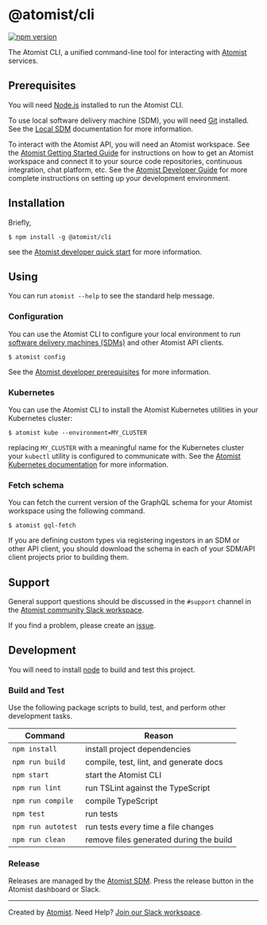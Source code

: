# @atomist/cli

[![npm version](https://badge.fury.io/js/%40atomist%2Fcli.svg)](https://badge.fury.io/js/%40atomist%2Fcli)

The Atomist CLI, a unified command-line tool for interacting with
[Atomist][atomist] services.

## Prerequisites

You will need [Node.js][node] installed to run the Atomist CLI.

To use local software delivery machine (SDM), you will need [Git][git]
installed.  See the [Local SDM][sdm-local] documentation for more
information.

To interact with the Atomist API, you will need an Atomist workspace.
See the [Atomist Getting Started Guide][atomist-start] for
instructions on how to get an Atomist workspace and connect it to your
source code repositories, continuous integration, chat platform, etc.
See the [Atomist Developer Guide][atomist-dev] for more complete
instructions on setting up your development environment.

[atomist-start]: https://docs.atomist.com/user/ (Atomist - Getting Started)
[atomist-dev]: https://docs.atomist.com/developer/prerequisites/ (Atomist - Developer Prerequisites)
[git]: https://git-scm.com/ (Git)
[node]: https://nodejs.org/ (Node.js)
[sdm-local]: https://github.com/atomist/sdm-local#readme (Atomist - Local Software Delivery Machine SDM)

## Installation

Briefly,

```
$ npm install -g @atomist/cli
```

see the [Atomist developer quick start][atomist-quick-start] for more
information.

[atomist-quick-start]: https://docs.atomist.com/quick-start/ (Atomist Developer Quick Start)

## Using

You can run `atomist --help` to see the standard help message.

### Configuration

You can use the Atomist CLI to configure your local environment to run
[software delivery machines (SDMs)][sdm] and other Atomist API
clients.

```
$ atomist config
```

See the [Atomist developer prerequisites][atomist-dev] for more
information.

[sdm]: https://docs.atomist.com/ (Atomist Documentation)

### Kubernetes

You can use the Atomist CLI to install the Atomist Kubernetes
utilities in your Kubernetes cluster:

```
$ atomist kube --environment=MY_CLUSTER
```

replacing `MY_CLUSTER` with a meaningful name for the Kubernetes
cluster your `kubectl` utility is configured to communicate with.  See
the [Atomist Kubernetes documentation][atomist-k8] for more
information.

[atomist-k8]: https://docs.atomist.com/user/kubernetes/ (Atomist Kubernetes)

### Fetch schema

You can fetch the current version of the GraphQL schema for your
Atomist workspace using the following command.

```
$ atomist gql-fetch
```

If you are defining custom types via registering ingestors in an SDM
or other API client, you should download the schema in each of your
SDM/API client projects prior to building them.

## Support

General support questions should be discussed in the `#support`
channel in the [Atomist community Slack workspace][slack].

If you find a problem, please create an [issue][].

[issue]: https://github.com/atomist/cli/issues

## Development

You will need to install [node][] to build and test this project.

[node]: https://nodejs.org/ (Node.js)

### Build and Test

Use the following package scripts to build, test, and perform other
development tasks.

Command | Reason
------- | ------
`npm install` | install project dependencies
`npm run build` | compile, test, lint, and generate docs
`npm start` | start the Atomist CLI
`npm run lint` | run TSLint against the TypeScript
`npm run compile` | compile TypeScript
`npm test` | run tests
`npm run autotest` | run tests every time a file changes
`npm run clean` | remove files generated during the build

### Release

Releases are managed by the [Atomist SDM][atomist-sdm].  Press the
release button in the Atomist dashboard or Slack.

[atomist-sdm]: https://github.com/atomist/atomist-sdm (Atomist Software Delivery Machine)

---

Created by [Atomist][atomist].
Need Help?  [Join our Slack workspace][slack].

[atomist]: https://atomist.com/ (Atomist - How Teams Deliver Software)
[slack]: https://join.atomist.com/ (Atomist Community Slack Workspace)
